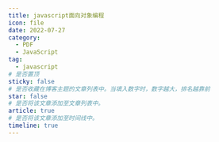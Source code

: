 ```yaml
---
title: javascript面向对象编程
icon: file
date: 2022-07-27
category:
  - PDF
  - JavaScript
tag:
  - javascript
# 是否置顶
sticky: false
# 是否收藏在博客主题的文章列表中。当填入数字时，数字越大，排名越靠前
star: false
# 是否将该文章添加至文章列表中。
article: true
# 是否将该文章添加至时间线中。
timeline: true
---
```


<!-- more -->


<PDF url="https://lc-gluttony.s3.amazonaws.com/LfQUMiHwWA4l/xwVPHp92KwanhJOAm1hi3yv6328o9QIV/javascript%E9%9D%A2%E5%90%91%E5%AF%B9%E8%B1%A1%E7%BC%96%E7%A8%8B.pdf"  />